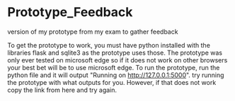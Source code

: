 # Prototype_Feedback
version of my prototype from my exam to gather feedback

To get the prototype to work, you must have python installed with the libraries flask and sqlite3 as the prototype uses those. 
The prototype was only ever tested on microsoft edge so if it does not work on other browsers your best bet will be to use microsoft edge.
To run the prototype, run the python file and it will output "Running on http://127.0.0.1:5000". try running the prototype with what outputs for you. However, if that does not work copy the link from here and try again.
